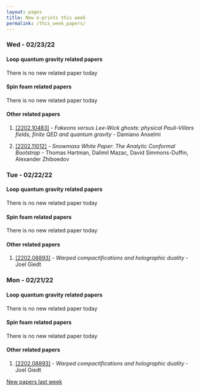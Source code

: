 ```yaml
---
layout: pages
title: New e-prints this week
permalink: /this_week_papers/
---
```




### Wed - 02/23/22

#### Loop quantum gravity related papers

There is no new related paper today 

#### Spin foam related papers

There is no new related paper today 



#### Other related papers

1. [[2202.10483]](https://arxiv.org/abs/2202.10483) - *Fakeons versus Lee-Wick ghosts: physical Pauli-Villars fields, finite  QED and quantum gravity* - Damiano Anselmi

1. [[2202.11012]](https://arxiv.org/abs/2202.11012) - *Snowmass White Paper: The Analytic Conformal Bootstrap* - Thomas Hartman, Dalimil Mazac, David Simmons-Duffin, Alexander Zhiboedov



### Tue - 02/22/22

#### Loop quantum gravity related papers

There is no new related paper today 

#### Spin foam related papers

There is no new related paper today 



#### Other related papers

1. [[2202.08893]](https://arxiv.org/abs/2202.08893) - *Warped compactifications and holographic duality* - Joel Giedt



### Mon - 02/21/22

#### Loop quantum gravity related papers

There is no new related paper today 

#### Spin foam related papers

There is no new related paper today 



#### Other related papers

1. [[2202.08893]](https://arxiv.org/abs/2202.08893) - *Warped compactifications and holographic duality* - Joel Giedt






[New papers last week]({{site.url}}/archived/weekly/pre-prints/2022/02/21/archived_weekly_papers.html)